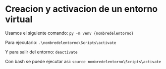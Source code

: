 # Creacion y activacion de un entorno virtual

Usamos el siguiente comando:
`py -m venv {nombredelentorno}`

Para ejecutarlo:
`.\nombredelentorno\Scripts\activate`

Y para salir del entorno:
`deactivate`

Con bash se puede ejecutar asi:
`source nombredelentorno\Scripts\activate`